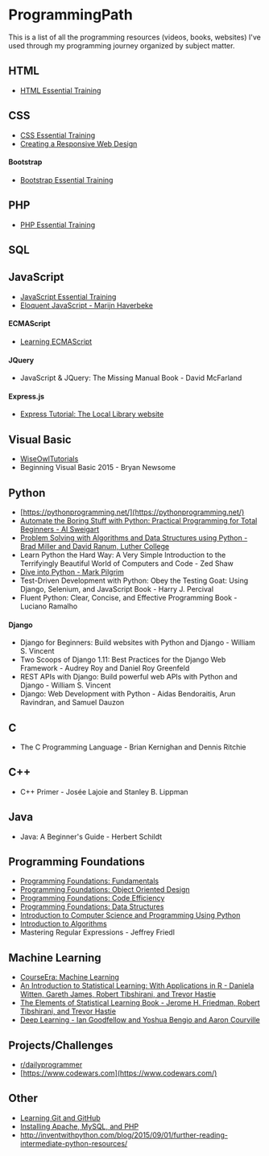 # ProgrammingPath

This is a list of all the programming resources (videos, books, websites) I've used through my programming journey organized by subject matter.

## HTML
* [HTML Essential Training](https://www.lynda.com/HTML-tutorials/HTML-Essential-Training/170427-2.html)


## CSS
* [CSS Essential Training](https://www.lynda.com/CSS-tutorials/CSS-Essential-Training-3/609030-2.html)
* [Creating a Responsive Web Design](https://www.lynda.com/CSS-tutorials/Creating-Responsive-Web-Design/424046-2.html)

#### Bootstrap
* [Bootstrap Essential Training](https://www.lynda.com/Bootstrap-tutorials/Bootstrap-4-Essential-Training/372545-2.html)

## PHP
* [PHP Essential Training](https://www.lynda.com/PHP-tutorials/PHP-Essential-Training/592510-2.html)

## SQL

## JavaScript
* [JavaScript Essential Training](https://www.lynda.com/JavaScript-tutorials/JavaScript-Essential-Training/574716-2.html)
* [Eloquent JavaScript - Marijn Haverbeke](https://eloquentjavascript.net/)

#### ECMAScript
* [Learning ECMAScript](https://www.lynda.com/JavaScript-tutorials/Learning-ECMAScript-6/424003-2.html)

#### JQuery
* JavaScript & JQuery: The Missing Manual Book - David McFarland

#### Express.js
* [Express Tutorial: The Local Library website](https://developer.mozilla.org/en-US/docs/Learn/Server-side/Express_Nodejs/Tutorial_local_library_website)

## Visual Basic
* [WiseOwlTutorials](https://www.youtube.com/user/WiseOwlTutorials)
* Beginning Visual Basic 2015 - Bryan Newsome

## Python
* [https://pythonprogramming.net/](https://pythonprogramming.net/)
* [Automate the Boring Stuff with Python: Practical Programming for Total Beginners - Al Sweigart](https://automatetheboringstuff.com/)
* [Problem Solving with Algorithms and Data Structures using Python - Brad Miller and David Ranum, Luther College](https://interactivepython.org/runestone/static/pythonds/index.html)
* Learn Python the Hard Way: A Very Simple Introduction to the Terrifyingly Beautiful World of Computers and Code - Zed Shaw
* [Dive into Python - Mark Pilgrim](http://www.diveintopython3.net/)
* Test-Driven Development with Python: Obey the Testing Goat: Using Django, Selenium, and JavaScript Book - Harry J. Percival
* Fluent Python: Clear, Concise, and Effective Programming Book - Luciano Ramalho

#### Django
* Django for Beginners: Build websites with Python and Django - William S. Vincent
* Two Scoops of Django 1.11: Best Practices for the Django Web Framework - Audrey Roy and Daniel Roy Greenfeld
* REST APIs with Django: Build powerful web APIs with Python and Django - William S. Vincent
* Django: Web Development with Python - Aidas Bendoraitis, Arun Ravindran, and Samuel Dauzon


## C
* The C Programming Language - Brian Kernighan and Dennis Ritchie

## C++
* C++ Primer - Josée Lajoie and Stanley B. Lippman

## Java
* Java: A Beginner's Guide - Herbert Schildt

## Programming Foundations
* [Programming Foundations: Fundamentals](https://www.lynda.com/JavaScript-tutorials/Foundations-of-Programming-Fundamentals/83603-2.html)
* [Programming Foundations: Object Oriented Design](https://www.lynda.com/Java-tutorials/Foundations-Programming-Object-Oriented-Design/96949-2.html)
* [Programming Foundations: Code Efficiency](https://www.lynda.com/Developer-Programming-Foundations-tutorials/Foundations-Programming-Code-Efficiency/122461-2.html)
* [Programming Foundations: Data Structures](https://www.lynda.com/Software-Development-tutorials/Programming-Foundations-Data-Structures/149042-2.html)
* [Introduction to Computer Science and Programming Using Python](https://www.edx.org/course/introduction-to-computer-science-and-programming-using-python)
* [Introduction to Algorithms](https://ocw.mit.edu/courses/electrical-engineering-and-computer-science/6-006-introduction-to-algorithms-fall-2011/)
* Mastering Regular Expressions - Jeffrey Friedl


## Machine Learning
* [CourseEra: Machine Learning](https://www.coursera.org/learn/machine-learning/)
* [An Introduction to Statistical Learning: With Applications in R - Daniela Witten, Gareth James, Robert Tibshirani, and Trevor Hastie](https://www-bcf.usc.edu/~gareth/ISL/)
* [The Elements of Statistical Learning Book - Jerome H. Friedman, Robert Tibshirani, and Trevor Hastie](https://web.stanford.edu/~hastie/ElemStatLearn/)
* [Deep Learning - Ian Goodfellow and Yoshua Bengio and Aaron Courville](https://www.deeplearningbook.org/)


## Projects/Challenges
* [r/dailyprogrammer](https://www.reddit.com/r/dailyprogrammer/)
* [https://www.codewars.com](https://www.codewars.com/)


## Other
* [Learning Git and GitHub](https://www.lynda.com/Git-tutorials/Up-Running-Git-GitHub/409275-2.html)
* [Installing Apache, MySQL, and PHP](https://www.lynda.com/PHP-tutorials/Installing-Apache-MySQL-PHP/537759-2.html)
* http://inventwithpython.com/blog/2015/09/01/further-reading-intermediate-python-resources/

